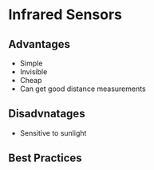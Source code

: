 # Infrared Sensors

## Advantages

* Simple
* Invisible
* Cheap
* Can get good distance measurements

## Disadvnatages

* Sensitive to sunlight

## Best Practices

